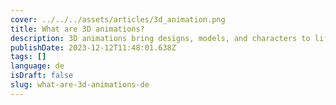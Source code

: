 ```yaml
---
cover: ../../../assets/articles/3d_animation.png
title: What are 3D animations?
description: 3D animations bring designs, models, and characters to life through the creation of smooth, flowing movements in a digitally generated environment.
publishDate: 2023-12-12T11:48:01.638Z
tags: []
language: de
isDraft: false
slug: what-are-3d-animations-de
---
```

